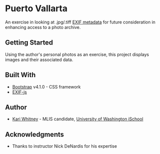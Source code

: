 # Puerto Vallarta

An exercise in looking at .jpg/.tiff [EXIF metadata](https://en.wikipedia.org/wiki/Exchangeable_image_file_format) for future consideration in enhancing access to a photo archive.

## Getting Started

Using the author's personal photos as an exercise, this project displays images and their associated data.

## Built With

* [Bootstrap](https://getbootstrap.com/) v4.1.0 - CSS framework
* [EXIF-js](https://cdnjs.cloudflare.com/ajax/libs/exif-js/2.3.0/exif.min.js)

## Author

* [Kari Whitney](http://www.kwhitney.com) - MLIS candidate, [University of Washington iSchool](https://ischool.uw.edu/programs/mlis)

## Acknowledgments

* Thanks to instructor Nick DeNardis for his expertise
